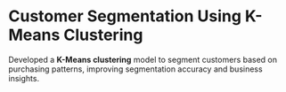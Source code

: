 # Customer Segmentation Using K-Means Clustering

Developed a **K-Means clustering** model to segment customers based on purchasing patterns, improving segmentation accuracy and business insights.
